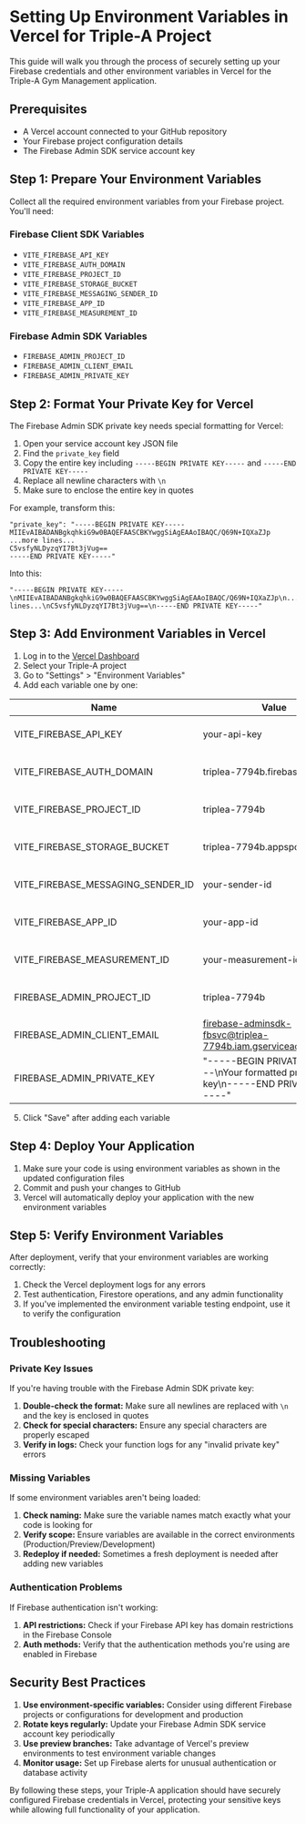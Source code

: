 # Setting Up Environment Variables in Vercel for Triple-A Project

This guide will walk you through the process of securely setting up your Firebase credentials and other environment variables in Vercel for the Triple-A Gym Management application.

## Prerequisites

- A Vercel account connected to your GitHub repository
- Your Firebase project configuration details
- The Firebase Admin SDK service account key

## Step 1: Prepare Your Environment Variables

Collect all the required environment variables from your Firebase project. You'll need:

### Firebase Client SDK Variables
- `VITE_FIREBASE_API_KEY`
- `VITE_FIREBASE_AUTH_DOMAIN` 
- `VITE_FIREBASE_PROJECT_ID`
- `VITE_FIREBASE_STORAGE_BUCKET`
- `VITE_FIREBASE_MESSAGING_SENDER_ID`
- `VITE_FIREBASE_APP_ID`
- `VITE_FIREBASE_MEASUREMENT_ID`

### Firebase Admin SDK Variables
- `FIREBASE_ADMIN_PROJECT_ID`
- `FIREBASE_ADMIN_CLIENT_EMAIL`
- `FIREBASE_ADMIN_PRIVATE_KEY`

## Step 2: Format Your Private Key for Vercel

The Firebase Admin SDK private key needs special formatting for Vercel:

1. Open your service account key JSON file
2. Find the `private_key` field
3. Copy the entire key including `-----BEGIN PRIVATE KEY-----` and `-----END PRIVATE KEY-----`
4. Replace all newline characters with `\n`
5. Make sure to enclose the entire key in quotes

For example, transform this:
```
"private_key": "-----BEGIN PRIVATE KEY-----
MIIEvAIBADANBgkqhkiG9w0BAQEFAASCBKYwggSiAgEAAoIBAQC/Q69N+IQXaZJp
...more lines...
C5vsfyNLDyzqYI7Bt3jVug==
-----END PRIVATE KEY-----"
```

Into this:
```
"-----BEGIN PRIVATE KEY-----\nMIIEvAIBADANBgkqhkiG9w0BAQEFAASCBKYwggSiAgEAAoIBAQC/Q69N+IQXaZJp\n...more lines...\nC5vsfyNLDyzqYI7Bt3jVug==\n-----END PRIVATE KEY-----"
```

## Step 3: Add Environment Variables in Vercel

1. Log in to the [Vercel Dashboard](https://vercel.com/dashboard)
2. Select your Triple-A project
3. Go to "Settings" > "Environment Variables"
4. Add each variable one by one:

| Name | Value | Environments |
|------|-------|--------------|
| VITE_FIREBASE_API_KEY | your-api-key | Production, Preview, Development |
| VITE_FIREBASE_AUTH_DOMAIN | triplea-7794b.firebaseapp.com | Production, Preview, Development |
| VITE_FIREBASE_PROJECT_ID | triplea-7794b | Production, Preview, Development |
| VITE_FIREBASE_STORAGE_BUCKET | triplea-7794b.appspot.com | Production, Preview, Development |
| VITE_FIREBASE_MESSAGING_SENDER_ID | your-sender-id | Production, Preview, Development |
| VITE_FIREBASE_APP_ID | your-app-id | Production, Preview, Development |
| VITE_FIREBASE_MEASUREMENT_ID | your-measurement-id | Production, Preview, Development |
| FIREBASE_ADMIN_PROJECT_ID | triplea-7794b | Production, Preview, Development |
| FIREBASE_ADMIN_CLIENT_EMAIL | firebase-adminsdk-fbsvc@triplea-7794b.iam.gserviceaccount.com | Production, Preview, Development |
| FIREBASE_ADMIN_PRIVATE_KEY | "-----BEGIN PRIVATE KEY-----\nYour formatted private key\n-----END PRIVATE KEY-----" | Production, Preview, Development |

5. Click "Save" after adding each variable

## Step 4: Deploy Your Application

1. Make sure your code is using environment variables as shown in the updated configuration files
2. Commit and push your changes to GitHub
3. Vercel will automatically deploy your application with the new environment variables

## Step 5: Verify Environment Variables

After deployment, verify that your environment variables are working correctly:

1. Check the Vercel deployment logs for any errors
2. Test authentication, Firestore operations, and any admin functionality
3. If you've implemented the environment variable testing endpoint, use it to verify the configuration

## Troubleshooting

### Private Key Issues

If you're having trouble with the Firebase Admin SDK private key:

1. **Double-check the format:** Make sure all newlines are replaced with `\n` and the key is enclosed in quotes
2. **Check for special characters:** Ensure any special characters are properly escaped
3. **Verify in logs:** Check your function logs for any "invalid private key" errors

### Missing Variables

If some environment variables aren't being loaded:

1. **Check naming:** Make sure the variable names match exactly what your code is looking for
2. **Verify scope:** Ensure variables are available in the correct environments (Production/Preview/Development)
3. **Redeploy if needed:** Sometimes a fresh deployment is needed after adding new variables

### Authentication Problems

If Firebase authentication isn't working:

1. **API restrictions:** Check if your Firebase API key has domain restrictions in the Firebase Console
2. **Auth methods:** Verify that the authentication methods you're using are enabled in Firebase

## Security Best Practices

1. **Use environment-specific variables:** Consider using different Firebase projects or configurations for development and production
2. **Rotate keys regularly:** Update your Firebase Admin SDK service account key periodically
3. **Use preview branches:** Take advantage of Vercel's preview environments to test environment variable changes
4. **Monitor usage:** Set up Firebase alerts for unusual authentication or database activity

By following these steps, your Triple-A application should have securely configured Firebase credentials in Vercel, protecting your sensitive keys while allowing full functionality of your application. 